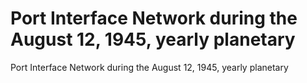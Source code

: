 # Port Interface Network during the August 12, 1945, yearly planetary

Port Interface Network during the August 12, 1945, yearly planetary
